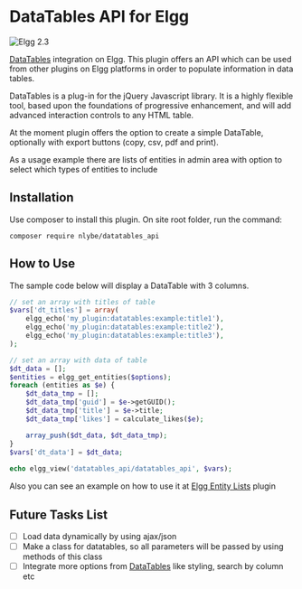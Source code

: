 DataTables API for Elgg
=======================

![Elgg 2.3](https://img.shields.io/badge/Elgg-2.3-orange.svg?style=flat-square)

[DataTables](https://datatables.net/) integration on Elgg. This plugin offers an API which can be used from other plugins on Elgg platforms in order to populate information in data tables.

DataTables is a plug-in for the jQuery Javascript library. It is a highly flexible tool, based upon the foundations of progressive enhancement, and will add advanced interaction controls to any HTML table.

At the moment plugin offers the option to create a simple DataTable, optionally with export buttons (copy, csv, pdf and print).

As a usage example there are lists of entities in admin area with option to select which types of entities to include

## Installation
Use composer to install this plugin. On site root folder, run the command:
```
composer require nlybe/datatables_api
```

## How to Use
The sample code below will display a DataTable with 3 columns.
```php
// set an array with titles of table
$vars['dt_titles'] = array(
    elgg_echo('my_plugin:datatables:example:title1'),
    elgg_echo('my_plugin:datatables:example:title2'),
    elgg_echo('my_plugin:datatables:example:title3'),
);

// set an array with data of table
$dt_data = [];
$entities = elgg_get_entities($options);
foreach (entities as $e) {
    $dt_data_tmp = [];
    $dt_data_tmp['guid'] = $e->getGUID();
    $dt_data_tmp['title'] = $e->title;
    $dt_data_tmp['likes'] = calculate_likes($e);

    array_push($dt_data, $dt_data_tmp);    
}
$vars['dt_data'] = $dt_data;
   
echo elgg_view('datatables_api/datatables_api', $vars);
```
Also you can see an example on how to use it at [Elgg Entity Lists](https://github.com/nlybe/Elgg-Entity-Lists) plugin

## Future Tasks List
- [ ] Load data dynamically by using ajax/json
- [ ] Make a class for datatables, so all parameters will be passed by using methods of this class
- [ ] Integrate more options from [DataTables](https://datatables.net/examples/index/) like styling, search by column etc

